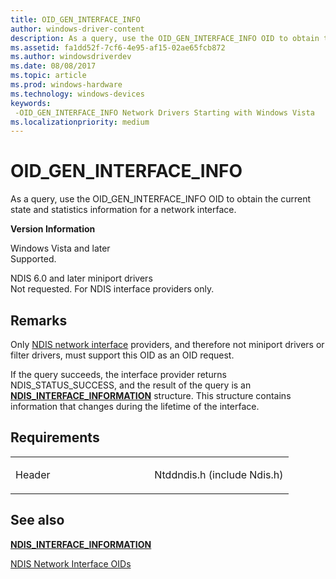 ```yaml
---
title: OID_GEN_INTERFACE_INFO
author: windows-driver-content
description: As a query, use the OID_GEN_INTERFACE_INFO OID to obtain the current state and statistics information for a network interface.
ms.assetid: fa1dd52f-7cf6-4e95-af15-02ae65fcb872
ms.author: windowsdriverdev
ms.date: 08/08/2017
ms.topic: article
ms.prod: windows-hardware
ms.technology: windows-devices
keywords: 
 -OID_GEN_INTERFACE_INFO Network Drivers Starting with Windows Vista
ms.localizationpriority: medium
---
```


# OID\_GEN\_INTERFACE\_INFO


As a query, use the OID\_GEN\_INTERFACE\_INFO OID to obtain the current state and statistics information for a network interface.

**Version Information**

<a href="" id="windows-vista-and-later"></a>Windows Vista and later  
Supported.

<a href="" id="ndis-6-0-and-later-miniport-drivers"></a>NDIS 6.0 and later miniport drivers  
Not requested. For NDIS interface providers only.

Remarks
-------

Only [NDIS network interface](https://msdn.microsoft.com/library/windows/hardware/ff566527) providers, and therefore not miniport drivers or filter drivers, must support this OID as an OID request.

If the query succeeds, the interface provider returns NDIS\_STATUS\_SUCCESS, and the result of the query is an [**NDIS\_INTERFACE\_INFORMATION**](https://msdn.microsoft.com/library/windows/hardware/ff565736) structure. This structure contains information that changes during the lifetime of the interface.

Requirements
------------

<table>
<colgroup>
<col width="50%" />
<col width="50%" />
</colgroup>
<tbody>
<tr class="odd">
<td><p>Header</p></td>
<td>Ntddndis.h (include Ndis.h)</td>
</tr>
</tbody>
</table>

## See also


[**NDIS\_INTERFACE\_INFORMATION**](https://msdn.microsoft.com/library/windows/hardware/ff565736)

[NDIS Network Interface OIDs](https://msdn.microsoft.com/library/windows/hardware/ff566545)

 

 




